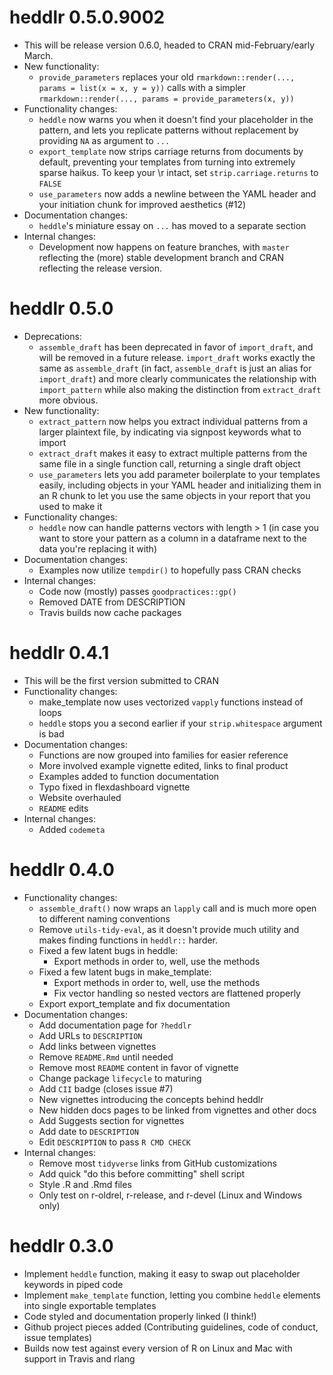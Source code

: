 # heddlr 0.5.0.9002

* This will be release version 0.6.0, headed to CRAN mid-February/early March.
* New functionality:
    * `provide_parameters` replaces your old 
      `rmarkdown::render(..., params = list(x = x, y = y))` calls with a 
      simpler `rmarkdown::render(..., params = provide_parameters(x, y))`
* Functionality changes:
    * `heddle` now warns you when it doesn't find your placeholder in the 
      pattern, and lets you replicate patterns without replacement by 
      providing `NA` as argument to `...`
    * `export_template` now strips carriage returns from documents by default,
      preventing your templates from turning into extremely sparse haikus. To 
      keep your \r intact, set `strip.carriage.returns` to `FALSE`
    * `use_parameters` now adds a newline between the YAML header and your 
      initiation chunk for improved aesthetics (#12)
* Documentation changes:
    * `heddle`'s miniature essay on `...` has moved to a separate section
* Internal changes:
    * Development now happens on feature branches, with `master` reflecting 
      the (more) stable development branch and CRAN reflecting the release 
      version.

# heddlr 0.5.0

* Deprecations:
    * `assemble_draft` has been deprecated in favor of `import_draft`, and 
       will be removed in a future release. `import_draft` works exactly the 
       same as `assemble_draft` (in fact, `assemble_draft` is just an alias for
       `import_draft`) and more clearly communicates the relationship with 
       `import_pattern` while also making the distinction from `extract_draft`
       more obvious.
* New functionality:
    * `extract_pattern` now helps you extract individual patterns from a larger
      plaintext file, by indicating via signpost keywords what to import
    * `extract_draft` makes it easy to extract multiple patterns from the same
      file in a single function call, returning a single draft object
    * `use_parameters` lets you add parameter boilerplate to your templates 
       easily, including objects in your YAML header and initializing them 
       in an R chunk to let you use the same objects in your report that you 
       used to make it
* Functionality changes:
    * `heddle` now can handle patterns vectors with length > 1 (in case you 
    want to store your pattern as a column in a dataframe next to the data 
    you're replacing it with)
* Documentation changes:
    * Examples now utilize `tempdir()` to hopefully pass CRAN checks
* Internal changes:
    * Code now (mostly) passes `goodpractices::gp()`
    * Removed DATE from DESCRIPTION
    * Travis builds now cache packages

# heddlr 0.4.1

* This will be the first version submitted to CRAN
* Functionality changes:
    * make_template now uses vectorized `vapply` functions instead of loops
    * `heddle` stops you a second earlier if your `strip.whitespace` argument 
      is bad
* Documentation changes:
    * Functions are now grouped into families for easier reference
    * More involved example vignette edited, links to final product
    * Examples added to function documentation
    * Typo fixed in flexdashboard vignette
    * Website overhauled
    * `README` edits
* Internal changes:
    * Added `codemeta`


# heddlr 0.4.0

* Functionality changes:
    * `assemble_draft()` now wraps an `lapply` call and is much more open to
      different naming conventions
    * Remove `utils-tidy-eval`, as it doesn't provide much utility and makes 
      finding functions in `heddlr::` harder.
    * Fixed a few latent bugs in heddle:
        * Export methods in order to, well, use the methods
    * Fixed a few latent bugs in make_template:
        * Export methods in order to, well, use the methods
        * Fix vector handling so nested vectors are flattened properly
    * Export export_template and fix documentation
* Documentation changes:
    * Add documentation page for `?heddlr`
    * Add URLs to `DESCRIPTION`
    * Add links between vignettes
    * Remove `README.Rmd` until needed
    * Remove most `README` content in favor of vignette
    * Change package `lifecycle` to maturing
    * Add `CII` badge (closes issue #7)
    * New vignettes introducing the concepts behind heddlr
    * New hidden docs pages to be linked from vignettes and other docs
    * Add Suggests section for vignettes
    * Add date to `DESCRIPTION`
    * Edit `DESCRIPTION` to pass `R CMD CHECK`
* Internal changes: 
    * Remove most `tidyverse` links from GitHub customizations
    * Add quick "do this before committing" shell script
    * Style .R and .Rmd files
    * Only test on r-oldrel, r-release, and r-devel (Linux and Windows only)

# heddlr 0.3.0

* Implement `heddle` function, making it easy to swap out placeholder keywords
  in piped code
* Implement `make_template` function, letting you combine `heddle` elements 
  into single exportable templates
* Code styled and documentation properly linked (I think!)
* Github project pieces added (Contributing guidelines, code of conduct, 
  issue templates)
* Builds now test against every version of R on Linux and Mac with support in
  Travis and rlang 
